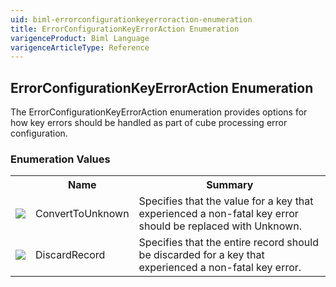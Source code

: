 ```yaml
---
uid: biml-errorconfigurationkeyerroraction-enumeration
title: ErrorConfigurationKeyErrorAction Enumeration
varigenceProduct: Biml Language
varigenceArticleType: Reference
---
```


## ErrorConfigurationKeyErrorAction Enumeration<div class="LanguageSummary"><div class ="SummaryItem">The ErrorConfigurationKeyErrorAction enumeration provides options for how key errors should be handled as part of cube processing error configuration.</div></div><div class="EnumValueGroup">### Enumeration Values<table id="EnumValue" class="MemberList"><tbody><tr><th class="MemberTypeIconColumnHeader">&nbsp;</th><th class="MemberNameColumnHeader">Name</th><th class="MemberSummaryColumnHeader">Summary</th></tr><tr class="cd0"><td align="center" class="MemberTypeIcon"><img src="enumValue.png"></img></td><td class="MemberName">ConvertToUnknown</td><td class="MemberSummary"><div class ="SummaryItem">Specifies that the value for a key that experienced a non-fatal key error should be replaced with Unknown.</div></td></tr><tr class="cd1"><td align="center" class="MemberTypeIcon"><img src="enumValue.png"></img></td><td class="MemberName">DiscardRecord</td><td class="MemberSummary"><div class ="SummaryItem">Specifies that the entire record should be discarded for a key that experienced a non-fatal key error.</div></td></tr></tbody></table></div>